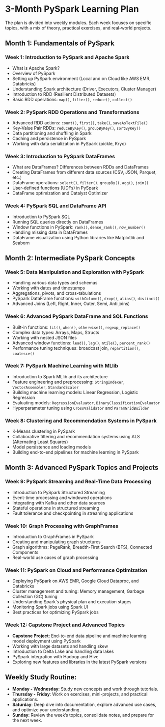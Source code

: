 # 3-Month PySpark Learning Plan

The plan is divided into weekly modules. Each week focuses on specific topics, with a mix of theory, practical exercises, and real-world projects.

## Month 1: Fundamentals of PySpark

### Week 1: Introduction to PySpark and Apache Spark
- What is Apache Spark?
- Overview of PySpark
- Setting up PySpark environment (Local and on Cloud like AWS EMR, Databricks)
- Understanding Spark architecture (Driver, Executors, Cluster Manager)
- Introduction to RDD (Resilient Distributed Datasets)
- Basic RDD operations: `map()`, `filter()`, `reduce()`, `collect()`

### Week 2: PySpark RDD Operations and Transformations
- Advanced RDD actions: `count()`, `first()`, `take()`, `saveAsTextFile()`
- Key-Value Pair RDDs: `reduceByKey()`, `groupByKey()`, `sortByKey()`
- Data partitioning and shuffling in Spark
- Caching and persistence in PySpark
- Working with data serialization in PySpark (pickle, Kryo)

### Week 3: Introduction to PySpark DataFrames
- What are DataFrames? Differences between RDDs and DataFrames
- Creating DataFrames from different data sources (CSV, JSON, Parquet, etc.)
- DataFrame operations: `select()`, `filter()`, `groupBy()`, `agg()`, `join()`
- User-defined functions (UDFs) in PySpark
- DataFrame optimization and Catalyst Optimizer

### Week 4: PySpark SQL and DataFrame API
- Introduction to PySpark SQL
- Running SQL queries directly on DataFrames
- Window functions in PySpark: `rank()`, `dense_rank()`, `row_number()`
- Handling missing data in DataFrames
- DataFrame visualization using Python libraries like Matplotlib and Seaborn

## Month 2: Intermediate PySpark Concepts

### Week 5: Data Manipulation and Exploration with PySpark
- Handling various data types and schemas
- Working with dates and timestamps
- Aggregations, pivots, and cross-tabulations
- PySpark DataFrame functions: `withColumn()`, `drop()`, `alias()`, `distinct()`
- Advanced Joins (Left, Right, Inner, Outer, Semi, Anti joins)

### Week 6: Advanced PySpark DataFrame and SQL Functions
- Built-in functions: `lit()`, `when()`, `otherwise()`, `regexp_replace()`
- Complex data types: Arrays, Maps, Structs
- Working with nested JSON files
- Advanced window functions: `lead()`, `lag()`, `ntile()`, `percent_rank()`
- Performance tuning techniques: broadcast join, `repartition()`, `coalesce()`

### Week 7: PySpark Machine Learning with MLlib
- Introduction to Spark MLlib and its architecture
- Feature engineering and preprocessing: `StringIndexer`, `VectorAssembler`, `StandardScaler`
- Building machine learning models: Linear Regression, Logistic Regression
- Evaluating models: `RegressionEvaluator`, `BinaryClassificationEvaluator`
- Hyperparameter tuning using `CrossValidator` and `ParamGridBuilder`

### Week 8: Clustering and Recommendation Systems in PySpark
- K-Means clustering in PySpark
- Collaborative filtering and recommendation systems using ALS (Alternating Least Squares)
- Model persistence and loading models
- Building end-to-end pipelines for machine learning in PySpark

## Month 3: Advanced PySpark Topics and Projects

### Week 9: PySpark Streaming and Real-Time Data Processing
- Introduction to PySpark Structured Streaming
- Event-time processing and windowed operations
- Integrating with Kafka and other data sources
- Stateful operations in structured streaming
- Fault tolerance and checkpointing in streaming applications

### Week 10: Graph Processing with GraphFrames
- Introduction to GraphFrames in PySpark
- Creating and manipulating graph structures
- Graph algorithms: PageRank, Breadth-First Search (BFS), Connected Components
- Real-world use cases of graph processing

### Week 11: PySpark on Cloud and Performance Optimization
- Deploying PySpark on AWS EMR, Google Cloud Dataproc, and Databricks
- Cluster management and tuning: Memory management, Garbage Collection (GC) tuning
- Understanding Spark's physical plan and execution stages
- Monitoring Spark jobs using Spark UI
- Best practices for optimizing PySpark jobs

### Week 12: Capstone Project and Advanced Topics
- **Capstone Project**: End-to-end data pipeline and machine learning model deployment using PySpark
- Working with large datasets and handling skew
- Introduction to Delta Lake and handling data lakes
- PySpark integration with Hadoop and Hive
- Exploring new features and libraries in the latest PySpark versions

## Weekly Study Routine:
- **Monday - Wednesday**: Study new concepts and work through tutorials.
- **Thursday - Friday**: Work on exercises, mini-projects, and practical applications.
- **Saturday**: Deep dive into documentation, explore advanced use cases, and optimize your understanding.
- **Sunday**: Review the week’s topics, consolidate notes, and prepare for the next week.

